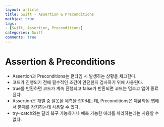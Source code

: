 ```yaml
---
layout: article
title: Swift - Assertion & Preconditions
mathjax: true
tags:
- [Swift, Assertion, Preconditions]
categories: Swift
comments: true
---
```


# Assertion & Preconditions
- Assertion과 Preconditions는 런타임 시 발생하는 상황을 체크한다.
- 코드가 진행되기 전에 필수적인 조건이 안전한지 검사하기 위해 사용된다.
- true를 반환하면 코드가 계속 진행되고 false가 반환되면 코드는 멈추고 앱이 종료된다.
- Assertion은 개벌 중 잘못된 예측을 잡아내는데, Preconditions은 제품화된 앱에서 문제를 감지하는데 사용할 수 있다.
- try~catch와는 달리 복구 가능하거나 예측 가능한 에러를 처리하는데는 사용할 수 없다.
